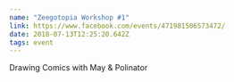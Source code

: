 ```yaml
---
name: "Zeegotopia Workshop #1"
link: https://www.facebook.com/events/471981506573472/
date: 2018-07-13T12:25:20.642Z
tags: event
---
```

Drawing Comics with May & Polinator